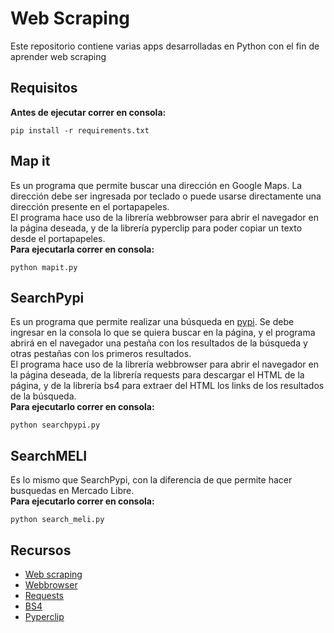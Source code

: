 # Web Scraping
Este repositorio contiene varias apps desarrolladas en Python con el fin de aprender web scraping

## Requisitos
__Antes de ejecutar correr en consola:__<br>
```
pip install -r requirements.txt
```

## Map it
Es un programa que permite buscar una dirección en Google Maps. La dirección debe ser ingresada por teclado o puede usarse directamente una dirección presente en el portapapeles.<br>
El programa hace uso de la librería webbrowser para abrir el navegador en la página deseada, y de la librería pyperclip para poder copiar un texto desde el portapapeles.<br>
__Para ejecutarla correr en consola:__<br>
```
python mapit.py
```

## SearchPypi
Es un programa que permite realizar una búsqueda en [pypi](https://pypi.org/). Se debe ingresar en la consola lo que se quiera buscar en la página, y el programa abrirá
en el navegador una pestaña con los resultados de la búsqueda y otras pestañas con los primeros resultados.<br>
El programa hace uso de la librería webbrowser para abrir el navegador en la página deseada, de la librería requests para descargar el HTML de la página, y de la librería
bs4 para extraer del HTML los links de los resultados de la búsqueda.<br>
__Para ejecutarlo correr en consola:__<br>
```
python searchpypi.py
```

## SearchMELI
Es lo mismo que SearchPypi, con la diferencia de que permite hacer busquedas en Mercado Libre.<br>
__Para ejecutarlo correr en consola:__<br>
```
python search_meli.py
```

## Recursos
- [Web scraping](https://es.wikipedia.org/wiki/Web_scraping)
- [Webbrowser](https://docs.python.org/es/3/library/webbrowser.html)
- [Requests](https://docs.python-requests.org/en/latest/)
- [BS4](https://www.crummy.com/software/BeautifulSoup/bs4/doc/)
- [Pyperclip](https://pypi.org/project/pyperclip/)
